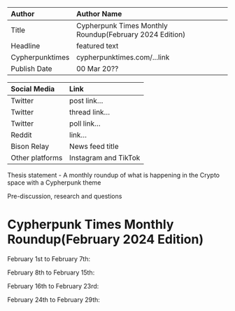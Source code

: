 | Author | Author Name |
| :---- | :---- |
| Title | Cypherpunk Times Monthly Roundup(February 2024 Edition) |
| Headline  | featured text |
| Cypherpunktimes | cypherpunktimes.com/...link |
| Publish Date | 00 Mar 20?? |

| Social Media | Link |
| :---- | :---- |
| Twitter | post link… |
| Twitter | thread link… |
| Twitter | poll link… |
| Reddit  | link… |
| Bison Relay | News feed title |
| Other platforms | Instagram and TikTok |

Thesis statement - A monthly roundup of what is happening in the Crypto space with a Cypherpunk theme

Pre-discussion, research and questions


# Cypherpunk Times Monthly Roundup(February 2024 Edition)

February 1st to February 7th:

February 8th to February 15th:

February 16th to February 23rd:

February 24th to February 29th:
